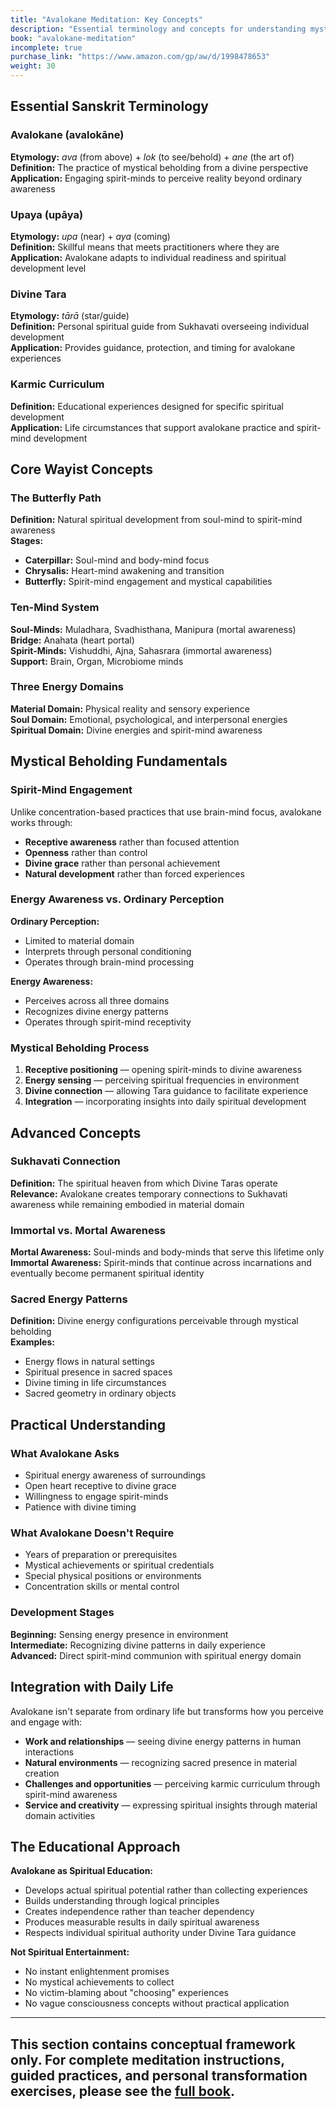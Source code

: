 ```yaml
---
title: "Avalokane Meditation: Key Concepts"
description: "Essential terminology and concepts for understanding mystical beholding practice"
book: "avalokane-meditation"
incomplete: true
purchase_link: "https://www.amazon.com/gp/aw/d/1998478653"
weight: 30
---
```


## Essential Sanskrit Terminology

### Avalokane (avalokāne)
**Etymology:** *ava* (from above) + *lok* (to see/behold) + *ane* (the art of)  
**Definition:** The practice of mystical beholding from a divine perspective  
**Application:** Engaging spirit-minds to perceive reality beyond ordinary awareness

### Upaya (upāya)  
**Etymology:** *upa* (near) + *aya* (coming)  
**Definition:** Skillful means that meets practitioners where they are  
**Application:** Avalokane adapts to individual readiness and spiritual development level

### Divine Tara
**Etymology:** *tārā* (star/guide)  
**Definition:** Personal spiritual guide from Sukhavati overseeing individual development  
**Application:** Provides guidance, protection, and timing for avalokane experiences

### Karmic Curriculum
**Definition:** Educational experiences designed for specific spiritual development  
**Application:** Life circumstances that support avalokane practice and spirit-mind development

## Core Wayist Concepts

### The Butterfly Path
**Definition:** Natural spiritual development from soul-mind to spirit-mind awareness  
**Stages:**
- **Caterpillar:** Soul-mind and body-mind focus
- **Chrysalis:** Heart-mind awakening and transition  
- **Butterfly:** Spirit-mind engagement and mystical capabilities

### Ten-Mind System
**Soul-Minds:** Muladhara, Svadhisthana, Manipura (mortal awareness)  
**Bridge:** Anahata (heart portal)  
**Spirit-Minds:** Vishuddhi, Ajna, Sahasrara (immortal awareness)  
**Support:** Brain, Organ, Microbiome minds

### Three Energy Domains
**Material Domain:** Physical reality and sensory experience  
**Soul Domain:** Emotional, psychological, and interpersonal energies  
**Spiritual Domain:** Divine energies and spirit-mind awareness

## Mystical Beholding Fundamentals

### Spirit-Mind Engagement
Unlike concentration-based practices that use brain-mind focus, avalokane works through:
- **Receptive awareness** rather than focused attention
- **Openness** rather than control
- **Divine grace** rather than personal achievement
- **Natural development** rather than forced experiences

### Energy Awareness vs. Ordinary Perception
**Ordinary Perception:**
- Limited to material domain
- Interprets through personal conditioning
- Operates through brain-mind processing

**Energy Awareness:**
- Perceives across all three domains
- Recognizes divine energy patterns
- Operates through spirit-mind receptivity

### Mystical Beholding Process
1. **Receptive positioning** — opening spirit-minds to divine awareness
2. **Energy sensing** — perceiving spiritual frequencies in environment
3. **Divine connection** — allowing Tara guidance to facilitate experience
4. **Integration** — incorporating insights into daily spiritual development

## Advanced Concepts

### Sukhavati Connection
**Definition:** The spiritual heaven from which Divine Taras operate  
**Relevance:** Avalokane creates temporary connections to Sukhavati awareness while remaining embodied in material domain

### Immortal vs. Mortal Awareness
**Mortal Awareness:** Soul-minds and body-minds that serve this lifetime only  
**Immortal Awareness:** Spirit-minds that continue across incarnations and eventually become permanent spiritual identity

### Sacred Energy Patterns
**Definition:** Divine energy configurations perceivable through mystical beholding  
**Examples:** 
- Energy flows in natural settings
- Spiritual presence in sacred spaces
- Divine timing in life circumstances
- Sacred geometry in ordinary objects

## Practical Understanding

### What Avalokane Asks
- Spiritual energy awareness of surroundings
- Open heart receptive to divine grace
- Willingness to engage spirit-minds
- Patience with divine timing

### What Avalokane Doesn't Require
- Years of preparation or prerequisites
- Mystical achievements or spiritual credentials
- Special physical positions or environments
- Concentration skills or mental control

### Development Stages
**Beginning:** Sensing energy presence in environment  
**Intermediate:** Recognizing divine patterns in daily experience  
**Advanced:** Direct spirit-mind communion with spiritual energy domain

## Integration with Daily Life

Avalokane isn't separate from ordinary life but transforms how you perceive and engage with:
- **Work and relationships** — seeing divine energy patterns in human interactions
- **Natural environments** — recognizing sacred presence in material creation
- **Challenges and opportunities** — perceiving karmic curriculum through spirit-mind awareness
- **Service and creativity** — expressing spiritual insights through material domain activities

## The Educational Approach

**Avalokane as Spiritual Education:**
- Develops actual spiritual potential rather than collecting experiences
- Builds understanding through logical principles
- Creates independence rather than teacher dependency
- Produces measurable results in daily spiritual awareness
- Respects individual spiritual authority under Divine Tara guidance

**Not Spiritual Entertainment:**
- No instant enlightenment promises
- No mystical achievements to collect
- No victim-blaming about "choosing" experiences
- No vague consciousness concepts without practical application

---

**This section contains conceptual framework only. For complete meditation instructions, guided practices, and personal transformation exercises, please see the [full book](https://www.amazon.com/gp/aw/d/1998478653).**
---

